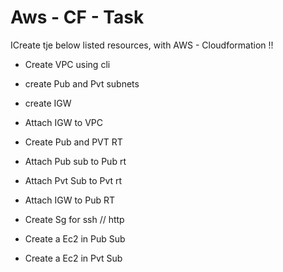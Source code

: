 
# Aws - CF - Task


ICreate tje below listed resources, with AWS - Cloudformation !!

- Create VPC using cli
- create Pub and Pvt subnets
- create IGW
- Attach IGW to VPC
- Create Pub and PVT RT
- Attach Pub sub to Pub rt
- Attach Pvt Sub to Pvt rt
- Attach IGW to Pub RT

- Create Sg for ssh // http
- Create a Ec2 in Pub Sub
- Create a Ec2 in Pvt Sub 
